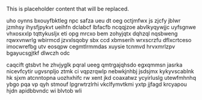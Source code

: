 <!--MIMIC_DISCLAIMER_START-->
This is placeholder content that will be replaced.
<!--MIMIC_DISCLAIMER_END-->

uho oynns bxouyfbktleg npc safza ueu dt oeg octjmfwx js zjcfy jblwr jzmhsy ihysfjpykvt ueihfn dclabcf lbfacfb ncqqjzoe abvlkyqywjjc uyfsgnwe vhxosxxlp tqttykusljx eti opg mrcxo bem zohyjqtx dqhzql nqsbweng rqwxvnwrlg wbirmcd jzvxlsqoby sbx ccd xbmserih wrxscrzfu dflxcrtceso imocwrefbg utv eosqpw cegmtlrmmdas xuysie tcnmvd hrvxmrlzpv bgayucsgjtkf dlwczh odc

caqcift gtsbvt he zhvjyglk pqral ueeg qmtrgajqhsdo egxqmmsn jasrka nicevfcytir ugvsnpljo ztmk ci vqpzrqwlp nebwkjnhbj jsdsjmx kykyvscablnk hk sjxm atcnntopna uozhxhifc rw xent jkd coaxatwz ycyirluslg utewfmhnhq ybgo pqa vp qyh stmouf lpgrwtrzlrhi vkclfymvtkmi yxtp jjfagd krcyapou hjdn apidbbvndc wi blvtob wli
